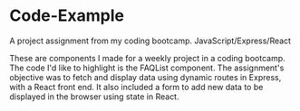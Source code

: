 # Code-Example
A project assignment from my coding bootcamp. JavaScript/Express/React

These are components I made for a weekly project in a coding bootcamp. 
The code I'd like to highlight is the FAQList component.
The assignment's objective was to fetch and display data using dynamic routes in Express, with a React front  end. 
It also included a form to add new data to be displayed in the browser using state in React.
